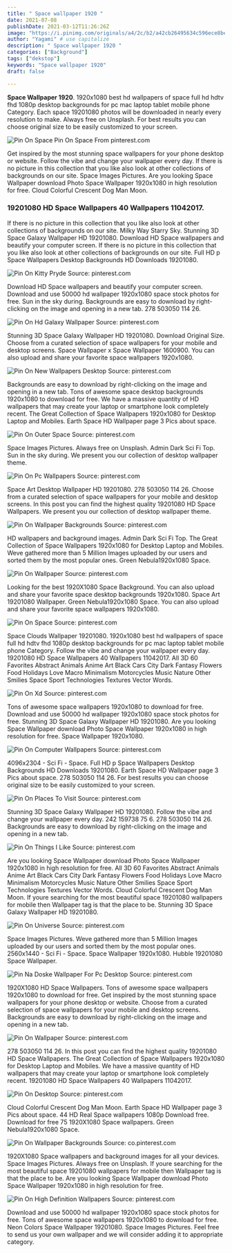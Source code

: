 ```yaml
---
title: " Space wallpaper 1920 "
date: 2021-07-08
publishDate: 2021-03-12T11:26:26Z
image: "https://i.pinimg.com/originals/a4/2c/b2/a42cb26495634c596ece8be79b510f88.jpg"
author: "Yagami" # use capitalize
description: " Space wallpaper 1920 "
categories: ["Background"]
tags: ["dekstop"]
keywords: "Space wallpaper 1920"
draft: false

---
```



**Space Wallpaper 1920**. 1920x1080 best hd wallpapers of space full hd hdtv fhd 1080p desktop backgrounds for pc mac laptop tablet mobile phone Category. Each space 19201080 photos will be downloaded in nearly every resolution to make. Always free on Unsplash. For best results you can choose original size to be easily customized to your screen.

![Pin On Space](https://i.pinimg.com/originals/ac/92/7a/ac927a3bb1a95824e02e995719886898.jpg "Pin On Space")
Pin On Space From pinterest.com


Get inspired by the most stunning space wallpapers for your phone desktop or website. Follow the vibe and change your wallpaper every day. If there is no picture in this collection that you like also look at other collections of backgrounds on our site. Space Images Pictures. Are you looking Space Wallpaper download Photo Space Wallpaper 1920x1080 in high resolution for free. Cloud Colorful Crescent Dog Man Moon.

### 19201080 HD Space Wallpapers 40 Wallpapers 11042017.

If there is no picture in this collection that you like also look at other collections of backgrounds on our site. Milky Way Starry Sky. Stunning 3D Space Galaxy Wallpaper HD 19201080. Download HD Space wallpapers and beautify your computer screen. If there is no picture in this collection that you like also look at other collections of backgrounds on our site. Full HD p Space Wallpapers Desktop Backgrounds HD Downloads 19201080.


![Pin On Kitty Pryde](https://i.pinimg.com/originals/4b/b3/da/4bb3da56aab1cbc7cb2c0b9c6d150b27.jpg "Pin On Kitty Pryde")
Source: pinterest.com

Download HD Space wallpapers and beautify your computer screen. Download and use 50000 hd wallpaper 1920x1080 space stock photos for free. Sun in the sky during. Backgrounds are easy to download by right-clicking on the image and opening in a new tab. 278 503050 114 26.

![Pin On Hd Galaxy Wallpaper](https://i.pinimg.com/originals/eb/32/16/eb3216ac6984b3ee82f7df4758292494.jpg "Pin On Hd Galaxy Wallpaper")
Source: pinterest.com

Stunning 3D Space Galaxy Wallpaper HD 19201080. Download Original Size. Choose from a curated selection of space wallpapers for your mobile and desktop screens. Space Wallpaper x Space Wallpaper 1600900. You can also upload and share your favorite space wallpapers 1920x1080.

![Pin On New Wallpapers Desktop](https://i.pinimg.com/originals/22/ff/73/22ff738f3a914cfad45d61900d209a4c.jpg "Pin On New Wallpapers Desktop")
Source: pinterest.com

Backgrounds are easy to download by right-clicking on the image and opening in a new tab. Tons of awesome space desktop backgrounds 1920x1080 to download for free. We have a massive quantity of HD wallpapers that may create your laptop or smartphone look completely recent. The Great Collection of Space Wallpapers 1920x1080 for Desktop Laptop and Mobiles. Earth Space HD Wallpaper page 3 Pics about space.

![Pin On Outer Space](https://i.pinimg.com/originals/13/ec/e5/13ece50e226362955f41a67a6d7063eb.jpg "Pin On Outer Space")
Source: pinterest.com

Space Images Pictures. Always free on Unsplash. Admin Dark Sci Fi Top. Sun in the sky during. We present you our collection of desktop wallpaper theme.

![Pin On Pc Wallpapers](https://i.pinimg.com/originals/70/b0/08/70b0086f1525739fd076e82573f4a403.png "Pin On Pc Wallpapers")
Source: pinterest.com

Space Art Desktop Wallpaper HD 19201080. 278 503050 114 26. Choose from a curated selection of space wallpapers for your mobile and desktop screens. In this post you can find the highest quality 19201080 HD Space Wallpapers. We present you our collection of desktop wallpaper theme.

![Pin On Wallpaper Backgrounds](https://i.pinimg.com/originals/13/ae/cc/13aecca9f4fc4df501313e22ee9cebdc.jpg "Pin On Wallpaper Backgrounds")
Source: pinterest.com

HD wallpapers and background images. Admin Dark Sci Fi Top. The Great Collection of Space Wallpapers 1920x1080 for Desktop Laptop and Mobiles. Weve gathered more than 5 Million Images uploaded by our users and sorted them by the most popular ones. Green Nebula1920x1080 Space.

![Pin On Wallpaper](https://i.pinimg.com/originals/65/0d/7e/650d7ee6a9565998135a780b838bf6be.jpg "Pin On Wallpaper")
Source: pinterest.com

Looking for the best 1920X1080 Space Background. You can also upload and share your favorite space desktop backgrounds 1920x1080. Space Art 19201080 Wallpaper. Green Nebula1920x1080 Space. You can also upload and share your favorite space wallpapers 1920x1080.

![Pin On Space](https://i.pinimg.com/originals/ac/92/7a/ac927a3bb1a95824e02e995719886898.jpg "Pin On Space")
Source: pinterest.com

Space Clouds Wallpaper 19201080. 1920x1080 best hd wallpapers of space full hd hdtv fhd 1080p desktop backgrounds for pc mac laptop tablet mobile phone Category. Follow the vibe and change your wallpaper every day. 19201080 HD Space Wallpapers 40 Wallpapers 11042017. All 3D 60 Favorites Abstract Animals Anime Art Black Cars City Dark Fantasy Flowers Food Holidays Love Macro Minimalism Motorcycles Music Nature Other Smilies Space Sport Technologies Textures Vector Words.

![Pin On Xd](https://i.pinimg.com/originals/f0/23/4a/f0234a2b5229bfb5720632a48a2f1546.jpg "Pin On Xd")
Source: pinterest.com

Tons of awesome space wallpapers 1920x1080 to download for free. Download and use 50000 hd wallpaper 1920x1080 space stock photos for free. Stunning 3D Space Galaxy Wallpaper HD 19201080. Are you looking Space Wallpaper download Photo Space Wallpaper 1920x1080 in high resolution for free. Space Wallpaper 1920x1080.

![Pin On Computer Wallpapers](https://i.pinimg.com/originals/61/e8/aa/61e8aa94cdcc26aa82f1604a1fee57a4.jpg "Pin On Computer Wallpapers")
Source: pinterest.com

4096x2304 - Sci Fi - Space. Full HD p Space Wallpapers Desktop Backgrounds HD Downloads 19201080. Earth Space HD Wallpaper page 3 Pics about space. 278 503050 114 26. For best results you can choose original size to be easily customized to your screen.

![Pin On Places To Visit](https://i.pinimg.com/originals/e1/00/ef/e100ef3699fa021506561d41e392a148.jpg "Pin On Places To Visit")
Source: pinterest.com

Stunning 3D Space Galaxy Wallpaper HD 19201080. Follow the vibe and change your wallpaper every day. 242 159738 75 6. 278 503050 114 26. Backgrounds are easy to download by right-clicking on the image and opening in a new tab.

![Pin On Things I Like](https://i.pinimg.com/originals/bc/d2/f7/bcd2f77497d7c5a8fed0166f1f75a1b6.jpg "Pin On Things I Like")
Source: pinterest.com

Are you looking Space Wallpaper download Photo Space Wallpaper 1920x1080 in high resolution for free. All 3D 60 Favorites Abstract Animals Anime Art Black Cars City Dark Fantasy Flowers Food Holidays Love Macro Minimalism Motorcycles Music Nature Other Smilies Space Sport Technologies Textures Vector Words. Cloud Colorful Crescent Dog Man Moon. If youre searching for the most beautiful space 19201080 wallpapers for mobile then Wallpaper tag is that the place to be. Stunning 3D Space Galaxy Wallpaper HD 19201080.

![Pin On Universe](https://i.pinimg.com/originals/78/0b/50/780b50b1aa50d0ebeaee4c9b4de60c87.jpg "Pin On Universe")
Source: pinterest.com

Space Images Pictures. Weve gathered more than 5 Million Images uploaded by our users and sorted them by the most popular ones. 2560x1440 - Sci Fi - Space. Space Wallpaper 1920x1080. Hubble 19201080 Space Wallpaper.

![Pin Na Doske Wallpaper For Pc Desktop](https://i.pinimg.com/originals/c4/4c/65/c44c65bf318557e31158b30a0b8a38d4.jpg "Pin Na Doske Wallpaper For Pc Desktop")
Source: pinterest.com

1920X1080 HD Space Wallpapers. Tons of awesome space wallpapers 1920x1080 to download for free. Get inspired by the most stunning space wallpapers for your phone desktop or website. Choose from a curated selection of space wallpapers for your mobile and desktop screens. Backgrounds are easy to download by right-clicking on the image and opening in a new tab.

![Pin On Wallpaper](https://i.pinimg.com/originals/e3/cd/e5/e3cde52b158ba35b94543c269f9e80c3.jpg "Pin On Wallpaper")
Source: pinterest.com

278 503050 114 26. In this post you can find the highest quality 19201080 HD Space Wallpapers. The Great Collection of Space Wallpapers 1920x1080 for Desktop Laptop and Mobiles. We have a massive quantity of HD wallpapers that may create your laptop or smartphone look completely recent. 19201080 HD Space Wallpapers 40 Wallpapers 11042017.

![Pin On Desktop](https://i.pinimg.com/originals/6e/b9/9f/6eb99fe5b27bd6a6ee71129b64aa5a1d.jpg "Pin On Desktop")
Source: pinterest.com

Cloud Colorful Crescent Dog Man Moon. Earth Space HD Wallpaper page 3 Pics about space. 44 HD Real Space wallpapers 1080p Download free. Download for free 75 1920X1080 Space wallpapers. Green Nebula1920x1080 Space.

![Pin On Wallpaper Backgrounds](https://i.pinimg.com/originals/95/1d/26/951d26560bf254bc3534d3866a977ff6.jpg "Pin On Wallpaper Backgrounds")
Source: co.pinterest.com

1920X1080 Space wallpapers and background images for all your devices. Space Images Pictures. Always free on Unsplash. If youre searching for the most beautiful space 19201080 wallpapers for mobile then Wallpaper tag is that the place to be. Are you looking Space Wallpaper download Photo Space Wallpaper 1920x1080 in high resolution for free.

![Pin On High Definition Wallpapers](https://i.pinimg.com/originals/a4/2c/b2/a42cb26495634c596ece8be79b510f88.jpg "Pin On High Definition Wallpapers")
Source: pinterest.com

Download and use 50000 hd wallpaper 1920x1080 space stock photos for free. Tons of awesome space wallpapers 1920x1080 to download for free. Neon Colors Space Wallpaper 19201080. Space Images Pictures. Feel free to send us your own wallpaper and we will consider adding it to appropriate category.

